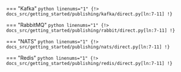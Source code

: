 === "Kafka"
    ```python linenums="1"
    {!> docs_src/getting_started/publishing/kafka/direct.py[ln:7-11] !}
    ```

=== "RabbitMQ"
    ```python linenums="1"
    {!> docs_src/getting_started/publishing/rabbit/direct.py[ln:7-11] !}
    ```

=== "NATS"
    ```python linenums="1"
    {!> docs_src/getting_started/publishing/nats/direct.py[ln:7-11] !}
    ```

=== "Redis"
    ```python linenums="1"
    {!> docs_src/getting_started/publishing/redis/direct.py[ln:7-11] !}
    ```
